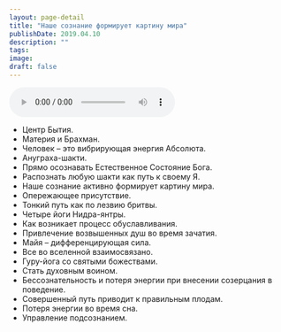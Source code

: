 ```yaml
---
layout: page-detail
title: "Наше сознание формирует картину мира"
publishDate: 2019.04.10
description: ""
tags:
image:
draft: false
---
```


<audio title="2019.04.10 - Наше сознание формирует картину мира.mp3" src="/upload/iblock/d1c/d1c30052c2b9add5f60b622a717a508c.mp3" controls=""></audio>

* Центр Бытия.
* Материя и Брахман.
* Человек – это вибрирующая энергия Абсолюта.
* Ануграха-шакти.
* Прямо осознавать Естественное Состояние Бога.
* Распознать любую шакти как путь к своему Я.
* Наше сознание активно формирует картину мира.
* Опережающее присутствие.
* Тонкий путь как по лезвию бритвы.
* Четыре йоги Нидра-янтры.
* Как возникает процесс обуславливания.
* Привлечение возвышенных душ во время зачатия.
* Майя – дифференцирующая сила.
* Все во вселенной взаимосвязано.
* Гуру-йога со святыми божествами.
* Стать духовным воином.
* Бессознательность и потеря энергии при внесении созерцания в поведение.
* Совершенный путь приводит к правильным плодам.
* Потеря энергии во время сна.
* Управление подсознанием.

  
